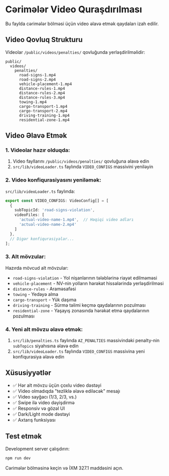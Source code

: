# Cərimələr Video Quraşdırılması

Bu faylda cərimələr bölməsi üçün video əlavə etmək qaydaları izah edilir.

## Video Qovluq Strukturu

Videolar `/public/videos/penalties/` qovluğunda yerləşdirilməlidir:

```
public/
  videos/
    penalties/
      road-signs-1.mp4
      road-signs-2.mp4
      vehicle-placement-1.mp4
      distance-rules-1.mp4
      distance-rules-2.mp4
      distance-rules-3.mp4
      towing-1.mp4
      cargo-transport-1.mp4
      cargo-transport-2.mp4
      driving-training-1.mp4
      residential-zone-1.mp4
```

## Video Əlavə Etmək

### 1. Videolar hazır olduqda:

1. Video fayllarını `/public/videos/penalties/` qovluğuna əlavə edin
2. `src/lib/videoLoader.ts` faylında `VIDEO_CONFIGS` massivini yeniləyin

### 2. Video konfiqurasiyasını yeniləmək:

`src/lib/videoLoader.ts` faylında:

```typescript
export const VIDEO_CONFIGS: VideoConfig[] = [
  {
    subTopicId: 'road-signs-violation',
    videoFiles: [
      'actual-video-name-1.mp4',  // Həqiqi video adları
      'actual-video-name-2.mp4'
    ]
  },
  // Digər konfiqurasiyalar...
];
```

### 3. Alt mövzular:

Hazırda mövcud alt mövzular:

- `road-signs-violation` - Yol nişanlarının tələblərinə riayət edilməməsi
- `vehicle-placement` - NV-nin yolların hərəkət hissələrində yerləşdirilməsi  
- `distance-rules` - Araməsafəsi
- `towing` - Yedəyə alma
- `cargo-transport` - Yük daşıma
- `driving-training` - Sürmə təlimi keçmə qaydalarının pozulması
- `residential-zone` - Yaşayış zonasında hərəkət etmə qaydalarının pozulması

### 4. Yeni alt mövzu əlavə etmək:

1. `src/lib/penalties.ts` faylında `AZ_PENALTIES` massivindəki penalty-nin `subTopics` siyahısına əlavə edin
2. `src/lib/videoLoader.ts` faylında `VIDEO_CONFIGS` massivina yeni konfiqurasiya əlavə edin

## Xüsusiyyətlər

- ✅ Hər alt mövzu üçün çoxlu video dəstəyi
- ✅ Video olmadıqda "tezliklə əlavə ediləcək" mesajı
- ✅ Video sayğacı (1/3, 2/3, vs.)
- ✅ Swipe ilə video dəyişdirmə
- ✅ Responsiv və gözəl UI
- ✅ Dark/Light mode dəstəyi
- ✅ Axtarış funksiyası

## Test etmək

Development server çalışdırın:
```bash
npm run dev
```

Cərimələr bölməsinə keçin və İXM 327.1 maddəsini açın.